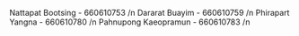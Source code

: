 Nattapat Bootsing - 660610753 /n
Dararat Buayim - 660610759 /n
Phirapart Yangna - 660610780 /n
Pahnupong Kaeopramun - 660610783 /n

